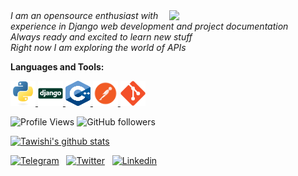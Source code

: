 <img align="right" src="https://media.giphy.com/media/fedryX7dMGMe6lgqDm/giphy.gif" width="250px">
<i>I am an opensource enthusiast with experience in Django web development and project documentation <br>
Always ready and excited to learn new stuff <br>
Right now I am exploring the world of APIs</i>


**Languages and Tools:**  

<p align="left"> 
  <a href="https://www.python.org" target="_blank"> <img src="assets/python.svg" alt="python" width="40" height="40"/> </a>
  <a href="https://www.djangoproject.com/" target="_blank"> <img src="assets/django.svg" alt="django" width="40" height="40"/> </a> 
  <a href="https://en.wikipedia.org/wiki/C%2B%2B" target="_blank"> <img src="assets/c++.svg" alt="c++" width="40" height="40"/> </a> 
  <a href="https://www.postman.com/" target="_blank"> <img src="assets/postman.png" alt="postman" width="40" height="40"/> </a>
  <a href="https://www.git.com/" target="_blank"> <img src="assets/git.svg" alt="git" width="40" height="40"/> </a>
</p>

![Profile Views](https://komarev.com/ghpvc/?username=Tawishi)
![GitHub followers](https://img.shields.io/github/followers/Tawishi?style=social)
<!---![Hits](https://hit.yhype.me/github/profile?user_id=55306738)    merko, gruvbox, tokyonight, onedark, cobalt, synthwave, highcontrast--->

[![Tawishi's github stats](https://github-readme-stats.vercel.app/api?username=Tawishi&count_private=true&show_icons=true&theme=cobalt&include_all_commits=true)](https://github.com/anuraghazra/github-readme-stats)

[![Telegram](https://img.shields.io/badge/-Telegram-blue?logo=Telegram&logoColor=white&style=for-the-badge)](https://t.me/Tawishi) &nbsp;
[![Twitter](https://img.shields.io/badge/-Twitter-blue?logo=Twitter&logoColor=white&style=for-the-badge)](https://twitter.com/Tawishi1) &nbsp;
[![Linkedin](https://img.shields.io/badge/-LinkedIn-blue?style=for-the-badge&logo=Linkedin&logoColor=white)](https://www.linkedin.com/in/tawishisharma/)
